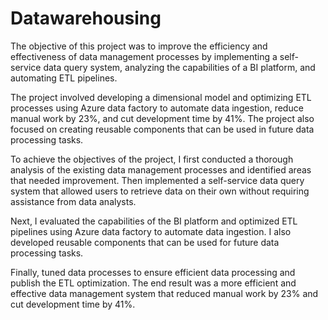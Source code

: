 # Datawarehousing

The objective of this project was to improve the efficiency and effectiveness of data management processes by implementing a self-service data query system, analyzing the capabilities of a BI platform, and automating ETL pipelines.

The project involved developing a dimensional model and optimizing ETL processes using Azure data factory to automate data ingestion, reduce manual work by 23%, and cut development time by 41%. The project also focused on creating reusable components that can be used in future data processing tasks.

To achieve the objectives of the project, I first conducted a thorough analysis of the existing data management processes and identified areas that needed improvement. Then implemented a self-service data query system that allowed users to retrieve data on their own without requiring assistance from data analysts.

Next, I evaluated the capabilities of the BI platform and optimized ETL pipelines using Azure data factory to automate data ingestion. I also developed reusable components that can be used for future data processing tasks.

Finally, tuned data processes to ensure efficient data processing and publish the ETL optimization. The end result was a more efficient and effective data management system that reduced manual work by 23% and cut development time by 41%.

